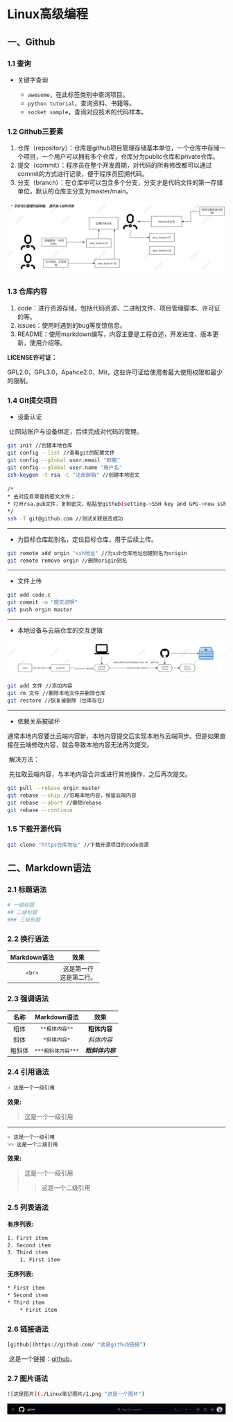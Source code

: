 # Linux高级编程

## 一、Github

### 1.1	查询

- 关键字查询

  - `awesome`，在此标签类别中查询项目。
  - `python tutorial`，查询资料、书籍等。
  - `socket sample`，查询对应技术的代码样本。

  

### 1.2	Github三要素

1. 仓库（repository）：仓库是github项目管理存储基本单位，一个仓库中存储一个项目，一个用户可以拥有多个仓库，仓库分为public仓库和private仓库。
2. 提交（commit）：程序员在整个开发周期，对代码的所有修改都可以通过commit的方式进行记录，便于程序员回溯代码。
3. 分支（branch）：在仓库中可以包含多个分支，分支才是代码文件的第一存储单位，默认的仓库主分支为master/main。

<img src=".\Linux笔记图片\image-20240607102406883.png" alt="image-20240607102406883" style="zoom: 50%;" />

### 1.3	仓库内容

1. code：进行资源存储，包括代码资源、二进制文件、项目管理脚本、许可证的等。
2. issues：使用时遇到的bug等反馈信息。
3. README：使用markdown编写，内容主要是工程自述，开发进度，版本更新，使用介绍等。

**LICENSE许可证：**

​		GPL2.0，GPL3.0，Apahce2.0，Mit，这些许可证给使用者最大使用权限和最少的限制。

### 1.4	Git提交项目

- 设备认证

​		让网站账户与设备绑定，后续完成对代码的管理。

```bash
git init //创建本地仓库
git config --list //查看git的配置文件
git config --global user.email "邮箱"
git config --global user.name "用户名"
ssh-keygen -t rsa -C "注册邮箱" //创建本地密文

/*
* 去对应目录查找密文文件；
* 打开rsa.pub文件，复制密文，粘贴至github(setting->SSH key and GPG->new ssh key->粘贴)；
*/
ssh -T git@github.com //测试关联是否成功
```

********

- 为目标仓库起别名，定位目标仓库，用于后续上传。

```bash
git remote add orgin "ssh地址" //为ssh仓库地址创建别名为origin
git remote remove orgin //删除origin别名
```

***************

- 文件上传

```bash
git add code.c
git commit -m "提交说明"
git push orgin master
```

************

- 本地设备与云端仓库的交互逻辑

<img src=".\Linux笔记图片\image-20240607104940059.png" alt="image-20240607104940059" style="zoom:50%;" />

```bash
git add 文件 //添加内容
git rm 文件 //删除本地文件并删除仓库
git restore //恢复被删除（仓库存在）
```

***********

- 依赖关系被破坏

​		通常本地内容要比云端内容新，本地内容提交后实现本地与云端同步。但是如果直接在云端修改内容，就会导致本地内容无法再次提交。

​		解决方法：

​		先拉取云端内容，与本地内容合并或进行其他操作，之后再次提交。

```bash
git pull --rebase orgin master
git rebase --skip //忽略本地内容，保留云端内容
git rebase --abort //撤销rebase
git rebase --continue
```

### 1.5	下载开源代码

```bash
git clone "https仓库地址" //下载开源项目的code资源
```

## 二、Markdown语法

### 2.1	标题语法

```bash
# 一级标题
## 二级标题
### 三级标题
```

### 2.2	换行语法

| Markdown语法 |            效果            |
| :----------: | :------------------------: |
|    `<br>`    | 这是第一行<br>这是第二行。 |

### 2.3	强调语法

|  名称  |    Markdown语法    |       效果       |
| :----: | :----------------: | :--------------: |
|  粗体  |   `**粗体内容**`   |   **粗体内容**   |
|  斜体  |    `*斜体内容*`    |    *斜体内容*    |
| 粗斜体 | `***粗斜体内容***` | ***粗斜体内容*** |

### 2.4	引用语法

```bash
> 这是一个一级引用
```

**效果:**

> 这是一个一级引用

**************

```bash
> 这是一个一级引用
>> 这是一个二级引用
```

**效果:**

> 这是一个一级引用
> > 这是一个二级引用

### 2.5	列表语法

**有序列表:** 

```bash
1. First item
2. Second item
3. Third item
	1. First item
```

**无序列表:** 

```bash
* First item
* Second item
* Third item
	* First item
```

### 2.6	链接语法

```bash
[github](https://github.com/ "这是github链接")
```

​		这是一个链接：[github](https://github.com/ "这是github链接")。

### 2.7	图片语法

```bash
![这是图片](./Linux笔记图片/1.png "这是一个图片")
```

![这是图片](./Linux笔记图片/1.png "这是一个图片")
